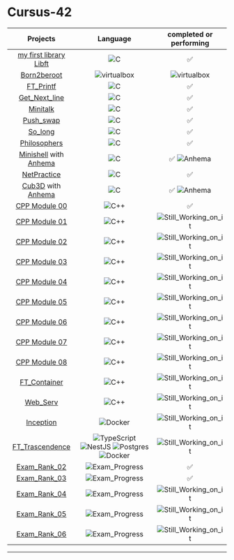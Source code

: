 # Cursus-42

|                                                     Projects                                                    	|                                                                                                                                                                                                                                 Language                                                                                                                                                                                                                                 	|                                    completed or performing                                   	|
|:---------------------------------------------------------------------------------------------------------------:	|:------------------------------------------------------------------------------------------------------------------------------------------------------------------------------------------------------------------------------------------------------------------------------------------------------------------------------------------------------------------------------------------------------------------------------------------------------------------------:	|:--------------------------------------------------------------------------------------------:	|
| [my first library Libft](https://github.com/cbust4ma/Cursus-42/tree/main/libft)                                 	| ![C](https://img.shields.io/badge/c-%2300599C.svg?style=for-the-badge&logo=c&logoColor=white)                                                                                                                                                                                                                                                                                                                                                                            	| :white_check_mark:                                                                           	|
| [Born2beroot](https://github.com/cbust4ma/)                                                                     	| ![virtualbox](https://img.shields.io/badge/virtualbox-virtualbox-brightgreen)                                                                                                                                                                                                                                                                                                                                                                                            	| ![virtualbox](https://img.shields.io/badge/virtualbox-completed-brightgreen)                 	|
| [FT_Printf](https://github.com/cbust4ma/Cursus-42/tree/main/ftprintf)                                           	| ![C](https://img.shields.io/badge/c-%2300599C.svg?style=for-the-badge&logo=c&logoColor=white)                                                                                                                                                                                                                                                                                                                                                                            	| :white_check_mark:                                                                           	|
| [Get_Next_line](https://github.com/cbust4ma/Cursus-42/tree/main/gnl)                                            	| ![C](https://img.shields.io/badge/c-%2300599C.svg?style=for-the-badge&logo=c&logoColor=white)                                                                                                                                                                                                                                                                                                                                                                            	| :white_check_mark:                                                                           	|
| [Minitalk](https://github.com/cbust4ma/Cursus-42/tree/main/minitalk)                                            	| ![C](https://img.shields.io/badge/c-%2300599C.svg?style=for-the-badge&logo=c&logoColor=white)                                                                                                                                                                                                                                                                                                                                                                            	| :white_check_mark:                                                                           	|
| [Push_swap](https://github.com/cbust4ma/)                                                                       	| ![C](https://img.shields.io/badge/c-%2300599C.svg?style=for-the-badge&logo=c&logoColor=white)                                                                                                                                                                                                                                                                                                                                                                            	| :white_check_mark:                                                                           	|
| [So_long](https://github.com/cbust4ma/Cursus-42/tree/main/so_long)                                              	| ![C](https://img.shields.io/badge/c-%2300599C.svg?style=for-the-badge&logo=c&logoColor=white)                                                                                                                                                                                                                                                                                                                                                                            	| :white_check_mark:                                                                           	|
| [Philosophers](https://github.com/cbust4ma/Cursus-42/tree/main/philosophers)                                    	| ![C](https://img.shields.io/badge/c-%2300599C.svg?style=for-the-badge&logo=c&logoColor=white)                                                                                                                                                                                                                                                                                                                                                                            	| :white_check_mark:                                                                           	|
| [Minishell](https://github.com/cbust4ma/Cursus-42/tree/main/minishell) with [Anhema](https://github.com/Anhema) 	| ![C](https://img.shields.io/badge/c-%2300599C.svg?style=for-the-badge&logo=c&logoColor=white)                                                                                                                                                                                                                                                                                                                                                                            	| :white_check_mark: ![Anhema](https://img.shields.io/badge/Contributed-Anhema%20-brightgreen) 	|
| [NetPractice](https://github.com/cbust4ma/)                                                                     	| ![C](https://img.shields.io/badge/c-%2300599C.svg?style=for-the-badge&logo=c&logoColor=white)                                                                                                                                                                                                                                                                                                                                                                            	| :white_check_mark:                                                                           	|
| [Cub3D](https://github.com/cbust4ma/Cursus-42/tree/main/cub3d) with [Anhema](https://github.com/Anhema)         	| ![C](https://img.shields.io/badge/c-%2300599C.svg?style=for-the-badge&logo=c&logoColor=white)                                                                                                                                                                                                                                                                                                                                                                            	| :white_check_mark: ![Anhema](https://img.shields.io/badge/Contributed-Anhema%20-brightgreen) 	|
| [CPP Module 00](https://github.com/cbust4ma/Cursus-42/tree/main/cpp/c00)                                        	| ![C++](https://img.shields.io/badge/c++-%2300599C.svg?style=for-the-badge&logo=c%2B%2B&logoColor=white)                                                                                                                                                                                                                                                                                                                                                                  	| :white_check_mark:                                                                           	|
| [CPP Module 01](https://github.com/cbust4ma/Cursus-42/tree/main/cpp/c01)                                        	| ![C++](https://img.shields.io/badge/c++-%2300599C.svg?style=for-the-badge&logo=c%2B%2B&logoColor=white)                                                                                                                                                                                                                                                                                                                                                                  	| ![Still_Working_on_it](https://img.shields.io/badge/Still-Working%20On%20It%20-brightgreen)  	|
| [CPP Module 02](https://github.com/cbust4ma/)                                                                   	| ![C++](https://img.shields.io/badge/c++-%2300599C.svg?style=for-the-badge&logo=c%2B%2B&logoColor=white)                                                                                                                                                                                                                                                                                                                                                                  	| ![Still_Working_on_it](https://img.shields.io/badge/Still-Working%20On%20It%20-brightgreen)  	|
| [CPP Module 03](https://github.com/cbust4ma/)                                                                   	| ![C++](https://img.shields.io/badge/c++-%2300599C.svg?style=for-the-badge&logo=c%2B%2B&logoColor=white)                                                                                                                                                                                                                                                                                                                                                                  	| ![Still_Working_on_it](https://img.shields.io/badge/Still-Working%20On%20It%20-brightgreen)  	|
| [CPP Module 04](https://github.com/cbust4ma/)                                                                   	| ![C++](https://img.shields.io/badge/c++-%2300599C.svg?style=for-the-badge&logo=c%2B%2B&logoColor=white)                                                                                                                                                                                                                                                                                                                                                                  	| ![Still_Working_on_it](https://img.shields.io/badge/Still-Working%20On%20It%20-brightgreen)  	|
| [CPP Module 05](https://github.com/cbust4ma/)                                                                   	| ![C++](https://img.shields.io/badge/c++-%2300599C.svg?style=for-the-badge&logo=c%2B%2B&logoColor=white)                                                                                                                                                                                                                                                                                                                                                                  	| ![Still_Working_on_it](https://img.shields.io/badge/Still-Working%20On%20It%20-brightgreen)  	|
| [CPP Module 06](https://github.com/cbust4ma/)                                                                   	| ![C++](https://img.shields.io/badge/c++-%2300599C.svg?style=for-the-badge&logo=c%2B%2B&logoColor=white)                                                                                                                                                                                                                                                                                                                                                                  	| ![Still_Working_on_it](https://img.shields.io/badge/Still-Working%20On%20It%20-brightgreen)  	|
| [CPP Module 07](https://github.com/cbust4ma/)                                                                   	| ![C++](https://img.shields.io/badge/c++-%2300599C.svg?style=for-the-badge&logo=c%2B%2B&logoColor=white)                                                                                                                                                                                                                                                                                                                                                                  	| ![Still_Working_on_it](https://img.shields.io/badge/Still-Working%20On%20It%20-brightgreen)  	|
| [CPP Module 08](https://github.com/cbust4ma/)                                                                   	| ![C++](https://img.shields.io/badge/c++-%2300599C.svg?style=for-the-badge&logo=c%2B%2B&logoColor=white)                                                                                                                                                                                                                                                                                                                                                                  	| ![Still_Working_on_it](https://img.shields.io/badge/Still-Working%20On%20It%20-brightgreen)  	|
| [FT_Container](https://github.com/cbust4ma/)                                                                    	| ![C++](https://img.shields.io/badge/c++-%2300599C.svg?style=for-the-badge&logo=c%2B%2B&logoColor=white)                                                                                                                                                                                                                                                                                                                                                                  	| ![Still_Working_on_it](https://img.shields.io/badge/Still-Working%20On%20It%20-brightgreen)  	|
| [Web_Serv](https://github.com/cbust4ma/)                                                                        	| ![C++](https://img.shields.io/badge/c++-%2300599C.svg?style=for-the-badge&logo=c%2B%2B&logoColor=white)                                                                                                                                                                                                                                                                                                                                                                  	| ![Still_Working_on_it](https://img.shields.io/badge/Still-Working%20On%20It%20-brightgreen)  	|
| [Inception](https://github.com/cbust4ma/)                                                                       	| ![Docker](https://img.shields.io/badge/docker-%230db7ed.svg?style=for-the-badge&logo=docker&logoColor=white)                                                                                                                                                                                                                                                                                                                                                             	| ![Still_Working_on_it](https://img.shields.io/badge/Still-Working%20On%20It%20-brightgreen)  	|
| [FT_Trascendence](https://github.com/cbust4ma/)                                                                 	| ![TypeScript](https://img.shields.io/badge/typescript-%23007ACC.svg?style=for-the-badge&logo=typescript&logoColor=white) ![NestJS](https://img.shields.io/badge/nestjs-%23E0234E.svg?style=for-the-badge&logo=nestjs&logoColor=white) ![Postgres](https://img.shields.io/badge/postgres-%23316192.svg?style=for-the-badge&logo=postgresql&logoColor=white) ![Docker](https://img.shields.io/badge/docker-%230db7ed.svg?style=for-the-badge&logo=docker&logoColor=white)  	| ![Still_Working_on_it](https://img.shields.io/badge/Still-Working%20On%20It%20-brightgreen)  	|
| [Exam_Rank_02](https://github.com/cbust4ma/)                                                                    	| ![Exam_Progress](https://img.shields.io/badge/Exam-Progress-brightgreen)                                                                                                                                                                                                                                                                                                                                                                                                 	| :white_check_mark:                                                                           	|
| [Exam_Rank_03](https://github.com/cbust4ma/)                                                                    	| ![Exam_Progress](https://img.shields.io/badge/Exam-Progress-brightgreen)                                                                                                                                                                                                                                                                                                                                                                                                 	| :white_check_mark:                                                                           	|
| [Exam_Rank_04](https://github.com/cbust4ma/)                                                                    	| ![Exam_Progress](https://img.shields.io/badge/Exam-Progress-brightgreen)                                                                                                                                                                                                                                                                                                                                                                                                 	| ![Still_Working_on_it](https://img.shields.io/badge/Still-Working%20On%20It%20-brightgreen)  	|
| [Exam_Rank_05](https://github.com/cbust4ma/)                                                                    	| ![Exam_Progress](https://img.shields.io/badge/Exam-Progress-brightgreen)                                                                                                                                                                                                                                                                                                                                                                                                 	| ![Still_Working_on_it](https://img.shields.io/badge/Still-Working%20On%20It%20-brightgreen)  	|
| [Exam_Rank_06](https://github.com/cbust4ma/)                                                                    	| ![Exam_Progress](https://img.shields.io/badge/Exam-Progress-brightgreen)                                                                                                                                                                                                                                                                                                                                                                                                 	| ![Still_Working_on_it](https://img.shields.io/badge/Still-Working%20On%20It%20-brightgreen)  	|
---

